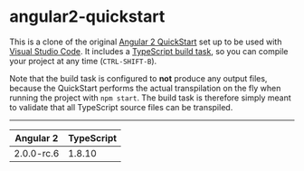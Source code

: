# angular2-quickstart
This is a clone of the original [Angular 2 QuickStart](https://angular.io/docs/ts/latest/quickstart.html) set up to be used with 
[Visual Studio Code](https://code.visualstudio.com/). It includes a [TypeScript build task](https://code.visualstudio.com/docs/language/typescript#_transpiling-typescript-into-javascript), 
so you can compile your project at any time (`CTRL-SHIFT-B`).

Note that the build task is configured to **not** produce any output files, because the QuickStart performs the actual transpilation on the fly when running the project with `npm start`. 
The build task is therefore simply meant to validate that all TypeScript source files can be transpiled.
***
| Angular 2  | TypeScript |
| ---------- |------------| 
| 2.0.0-rc.6 | 1.8.10     |
